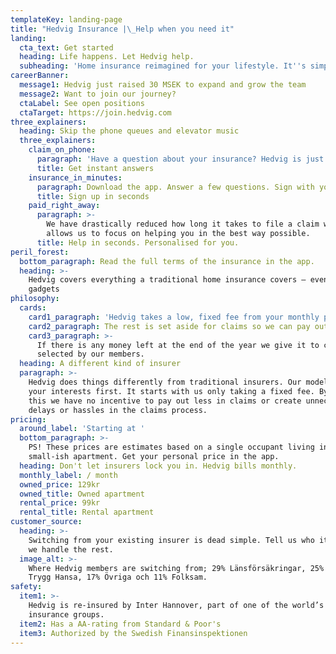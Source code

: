 ```yaml
---
templateKey: landing-page
title: "Hedvig Insurance |\_Help when you need it"
landing:
  cta_text: Get started
  heading: Life happens. Let Hedvig help.
  subheading: 'Home insurance reimagined for your lifestyle. It''s simple, fast and fair.'
careerBanner:
  message1: Hedvig just raised 30 MSEK to expand and grow the team
  message2: Want to join our journey?
  ctaLabel: See open positions
  ctaTarget: https://join.hedvig.com
three_explainers:
  heading: Skip the phone queues and elevator music
  three_explainers:
    claim_on_phone:
      paragraph: 'Have a question about your insurance? Hedvig is just a tap away. '
      title: Get instant answers
    insurance_in_minutes:
      paragraph: Download the app. Answer a few questions. Sign with your mobile BankID.
      title: Sign up in seconds
    paid_right_away:
      paragraph: >-
        We have drastically reduced how long it takes to file a claim which
        allows us to focus on helping you in the best way possible.
      title: Help in seconds. Personalised for you.
peril_forest:
  bottom_paragraph: Read the full terms of the insurance in the app.
  heading: >-
    Hedvig covers everything a traditional home insurance covers – even your
    gadgets
philosophy:
  cards:
    card1_paragraph: 'Hedvig takes a low, fixed fee from your monthly premium.'
    card2_paragraph: The rest is set aside for claims so we can pay out quickly.
    card3_paragraph: >-
      If there is any money left at the end of the year we give it to charities
      selected by our members.
  heading: A different kind of insurer
  paragraph: >-
    Hedvig does things differently from traditional insurers. Our model puts
    your interests first. It starts with us only taking a fixed fee. By doing
    this we have no incentive to pay out less in claims or create unnecessary
    delays or hassles in the claims process. 
pricing:
  around_label: 'Starting at '
  bottom_paragraph: >-
    PS! These prices are estimates based on a single occupant living in a
    small-ish apartment. Get your personal price in the app.
  heading: Don't let insurers lock you in. Hedvig bills monthly.
  monthly_label: / month
  owned_price: 129kr
  owned_title: Owned apartment
  rental_price: 99kr
  rental_title: Rental apartment
customer_source:
  heading: >-
    Switching from your existing insurer is dead simple. Tell us who it is and
    we handle the rest.
  image_alt: >-
    Where Hedvig members are switching from; 29% Länsförsäkringar, 25% If, 18%
    Trygg Hansa, 17% Övriga och 11% Folksam.
safety:
  item1: >-
    Hedvig is re-insured by Inter Hannover, part of one of the world’s largest
    insurance groups.
  item2: Has a AA-rating from Standard & Poor's
  item3: Authorized by the Swedish Finansinspektionen
---
```


